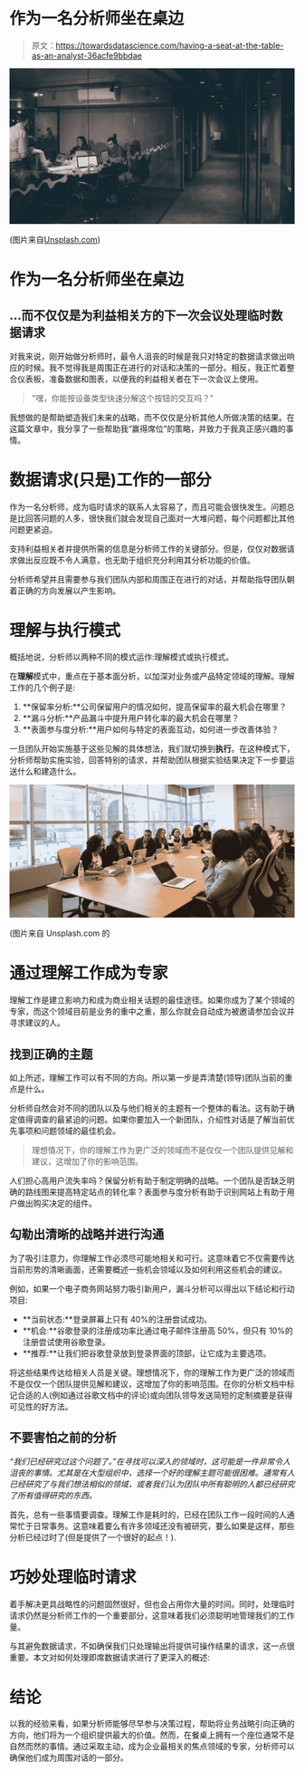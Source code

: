 # 作为一名分析师坐在桌边

> 原文：<https://towardsdatascience.com/having-a-seat-at-the-table-as-an-analyst-36acfe9bbdae>

![](img/d9972074fac9b6008ea38a255ea050c2.png)

(图片来自[Unsplash.com](https://unsplash.com/photos/VBLHICVh-lI))

# 作为一名分析师坐在桌边

## …而不仅仅是为利益相关方的下一次会议处理临时数据请求

对我来说，刚开始做分析师时，最令人沮丧的时候是我只对特定的数据请求做出响应的时候。我不觉得我是周围正在进行的对话和决策的一部分。相反，我正忙着整合仪表板，准备数据和图表，以便我的利益相关者在下一次会议上使用。

> "嘿，你能按设备类型快速分解这个按钮的交互吗？"

我想做的是帮助塑造我们未来的战略，而不仅仅是分析其他人所做决策的结果。在这篇文章中，我分享了一些帮助我“赢得席位”的策略，并致力于我真正感兴趣的事情。

# 数据请求(只是)工作的一部分

作为一名分析师，成为临时请求的联系人太容易了，而且可能会很快发生。问题总是比回答问题的人多，很快我们就会发现自己面对一大堆问题，每个问题都比其他问题更紧迫。

支持利益相关者并提供所需的信息是分析师工作的关键部分。但是，仅仅对数据请求做出反应既不令人满意，也无助于组织充分利用其分析功能的价值。

分析师希望并且需要参与我们团队内部和周围正在进行的对话，并帮助指导团队朝着正确的方向发展以产生影响。

# 理解与执行模式

概括地说，分析师以两种不同的模式运作:理解模式或执行模式。

在**理解**模式中，重点在于基本面分析，以加深对业务或产品特定领域的理解。理解工作的几个例子是:

1.  **保留率分析:**公司保留用户的情况如何，提高保留率的最大机会在哪里？
2.  **漏斗分析:**产品漏斗中提升用户转化率的最大机会在哪里？
3.  **表面参与度分析:**用户如何与特定的表面互动，如何进一步改善体验？

一旦团队开始实施基于这些见解的具体想法，我们就切换到**执行**。在这种模式下，分析师帮助实施实验，回答特别的请求，并帮助团队根据实验结果决定下一步要运送什么和建造什么。

![](img/61dd2c92c987d49a136d208e04c49fa5.png)

(图片来自 Unsplash.com 的

# 通过理解工作成为专家

理解工作是建立影响力和成为商业相关话题的最佳途径。如果你成为了某个领域的专家，而这个领域目前是业务的重中之重，那么你就会自动成为被邀请参加会议并寻求建议的人。

## 找到正确的主题

如上所述，理解工作可以有不同的方向。所以第一步是弄清楚(领导)团队当前的重点是什么。

分析师自然会对不同的团队以及与他们相关的主题有一个整体的看法。这有助于确定值得调查的最紧迫的问题。如果你要加入一个新团队，介绍性对话是了解当前优先事项和问题领域的最佳机会。

> 理想情况下，你的理解工作为更广泛的领域而不是仅仅一个团队提供见解和建议，这增加了你的影响范围。

人们担心高用户流失率吗？保留分析有助于制定明确的战略。一个团队是否缺乏明确的路线图来提高特定站点的转化率？表面参与度分析有助于识别网站上有助于用户做出购买决定的组件。

## 勾勒出清晰的战略并进行沟通

为了吸引注意力，你理解工作必须尽可能地相关和可行。这意味着它不仅需要传达当前形势的清晰画面，还需要概述一些机会领域以及如何利用这些机会的建议。

例如，如果一个电子商务网站努力吸引新用户，漏斗分析可以得出以下结论和行动项目:

*   **当前状态:**登录屏幕上只有 40%的注册尝试成功。
*   **机会:**谷歌登录的注册成功率比通过电子邮件注册高 50%，但只有 10%的注册尝试使用谷歌登录。
*   **推荐:**让我们把谷歌登录放到登录界面的顶部，让它成为主要选项。

将这些结果传达给相关人员是关键。理想情况下，你的理解工作为更广泛的领域而不是仅仅一个团队提供见解和建议，这增加了你的影响范围。在你的分析文档中标记合适的人(例如通过谷歌文档中的评论)或向团队领导发送简短的定制摘要是获得可见性的好方法。

## 不要害怕之前的分析

*“我们已经研究过这个问题了。”在寻找可以深入的领域时，这可能是一件非常令人沮丧的事情。尤其是在大型组织中，选择一个好的理解主题可能很困难。通常有人已经研究了与我们想法相似的领域，或者我们认为团队中所有聪明的人都已经研究了所有值得研究的东西。*

首先，总有一些事情要调查。理解工作是耗时的，已经在团队工作一段时间的人通常忙于日常事务。这意味着要么有许多领域还没有被研究，要么如果是这样，那些分析已经过时了(但是提供了一个很好的起点！).

# 巧妙处理临时请求

着手解决更具战略性的问题固然很好，但也会占用你大量的时间。同时，处理临时请求仍然是分析师工作的一个重要部分，这意味着我们必须聪明地管理我们的工作量。

与其避免数据请求，不如确保我们只处理输出将提供可操作结果的请求，这一点很重要。本文对如何处理即席数据请求进行了更深入的概述:

[](/challenging-the-stakeholder-as-an-analyst-e8ce0dc92ea5)  

# 结论

以我的经验来看，如果分析师能够尽早参与决策过程，帮助将业务战略引向正确的方向，他们将为一个组织提供最大的价值。然而，在餐桌上拥有一个座位通常不是自然而然的事情。通过采取主动，成为企业最相关的焦点领域的专家，分析师可以确保他们成为周围对话的一部分。